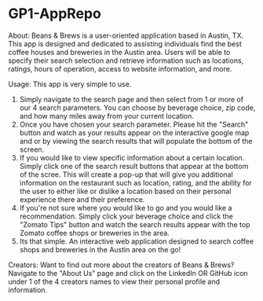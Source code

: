 # GP1-AppRepo

About:
Beans & Brews is a user-oriented application based in Austin, TX. This app is designed and dedicated to assisting individuals find the best coffee houses and breweries in the Austin area. Users will be able to specify their search selection and retrieve information such as locations, ratings, hours of operation, access to website information, and more.

Usage:
This app is very simple to use.
1) Simply navigate to the search page and then select from 1 or more of our 4 search parameters. You can choose by beverage choice, zip code, and how many miles away from your current location.
2) Once you have chosen your search parameter. Please hit the "Search" button and watch as your results appear on the interactive google map and or by viewing the search results that will populate the bottom of the screen.
3) If you would like to view specific information about a certain location. Simply click one of the search result buttons that appear at the bottom of the scree. This will create a pop-up that will give you additional information on the restaurant such as location, rating, and the ability for the user to either like or dislike a location based on their personal experience there and their preference.
5) If you're not sure where you would like to go and you would like a recommendation. Simply click your beverage choice and click the "Zomato Tips" button and watch the search results appear with the top Zomato coffee shops or breweries in the area.
4) Its that simple. An interactive web application designed to search coffee shops and breweries in the Austin area on the go!

Creators:
Want to find out more about the creators of Beans & Brews? Navigate to the "About Us" page and click on the LinkedIn OR GitHub icon under 1 of the 4 creators names to view their personal profile and information.
